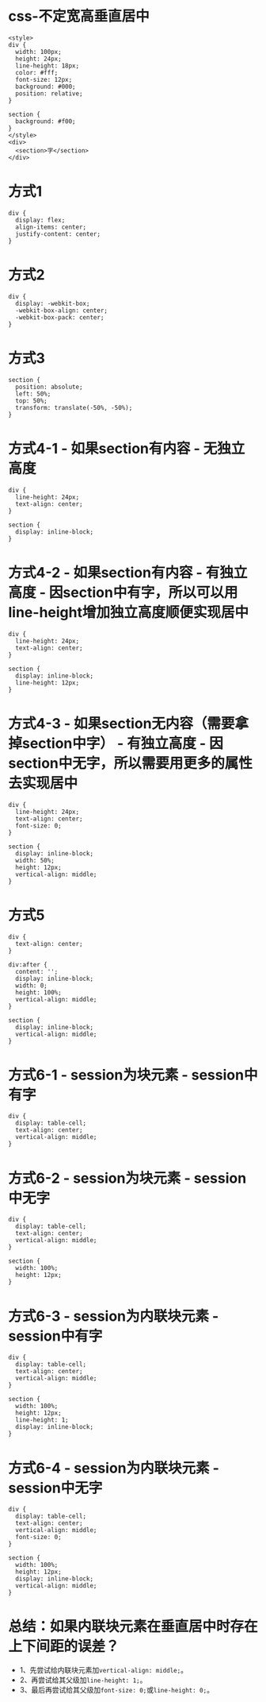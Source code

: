 # css-不定宽高垂直居中
```
<style>
div {
  width: 100px;
  height: 24px;
  line-height: 18px;
  color: #fff;
  font-size: 12px;
  background: #000;
  position: relative;
}

section {
  background: #f00;
}
</style>
<div>
  <section>字</section>
</div>
```

# 方式1
```
div {
  display: flex;
  align-items: center;
  justify-content: center;
}
```

# 方式2
```
div {
  display: -webkit-box;
  -webkit-box-align: center;
  -webkit-box-pack: center;
}
```

# 方式3
```
section {
  position: absolute;
  left: 50%;
  top: 50%;
  transform: translate(-50%, -50%);
}
```

# 方式4-1 - 如果section有内容 - 无独立高度
```
div {
  line-height: 24px;
  text-align: center;
}

section {
  display: inline-block;
}
```

# 方式4-2 - 如果section有内容 - 有独立高度 - 因section中有字，所以可以用line-height增加独立高度顺便实现居中
```
div {
  line-height: 24px;
  text-align: center;
}

section {
  display: inline-block;
  line-height: 12px;
}
```

# 方式4-3 - 如果section无内容（需要拿掉section中字） - 有独立高度 - 因section中无字，所以需要用更多的属性去实现居中
```
div {
  line-height: 24px;
  text-align: center;
  font-size: 0;
}

section {
  display: inline-block;
  width: 50%;
  height: 12px;
  vertical-align: middle;
}
```

# 方式5
```
div {
  text-align: center;
}

div:after {
  content: '';
  display: inline-block;
  width: 0;
  height: 100%;
  vertical-align: middle;
}

section {
  display: inline-block;
  vertical-align: middle;
}
```

# 方式6-1 - session为块元素 - session中有字
```
div {
  display: table-cell;
  text-align: center;
  vertical-align: middle;
}
```

# 方式6-2 - session为块元素 - session中无字
```
div {
  display: table-cell;
  text-align: center;
  vertical-align: middle;
}

section {
  width: 100%;
  height: 12px;
}
```

# 方式6-3 - session为内联块元素 - session中有字
```
div {
  display: table-cell;
  text-align: center;
  vertical-align: middle;
}

section {
  width: 100%;
  height: 12px;
  line-height: 1;
  display: inline-block;
}
```

# 方式6-4 - session为内联块元素 - session中无字
```
div {
  display: table-cell;
  text-align: center;
  vertical-align: middle;
  font-size: 0;
}

section {
  width: 100%;
  height: 12px;
  display: inline-block;
  vertical-align: middle;
}
```

# 总结：如果内联块元素在垂直居中时存在上下间距的误差？
* 1、先尝试给内联块元素加`vertical-align: middle;`。
* 2、再尝试给其父级加`line-height: 1;`。
* 3、最后再尝试给其父级加`font-size: 0;`或`line-height: 0;`。
